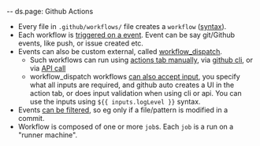 -- ds.page: Github Actions

- Every file in `.github/workflows/` file creates a `workflow` ([syntax](https://docs.github.com/en/actions/using-workflows/workflow-syntax-for-github-actions)). 
- Each workflow is [triggered on a event](https://docs.github.com/en/actions/using-workflows/triggering-a-workflow). 
  Event can be say git/Github events, like push, or issue created etc. 
- Events can also be custom external, called [workflow_dispatch](https://docs.github.com/en/actions/managing-workflow-runs/manually-running-a-workflow).
  - Such workflows can run using [actions tab manually](https://docs.github.com/en/actions/managing-workflow-runs/manually-running-a-workflow#running-a-workflow), 
    via [github cli](https://cli.github.com/manual/gh_workflow_run), 
    or via [API call](https://docs.github.com/en/rest/actions/workflows#create-a-workflow-dispatch-event)
  - workflow_dispatch workflows [can also accept input](https://docs.github.com/en/actions/using-workflows/events-that-trigger-workflows#providing-inputs),
    you specify what all inputs are required, and github auto creates a UI in the action tab, or does input validation 
    when using cli or api. You can use the inputs using `${{ inputs.logLevel }}` syntax.
- Events [can be filtered](https://docs.github.com/en/actions/using-workflows/workflow-syntax-for-github-actions#filter-pattern-cheat-sheet),
  so eg only if a file/pattern is modified in a commit.
- Workflow is composed of one or more `job`s. Each `job` is a run on a "runner machine".

